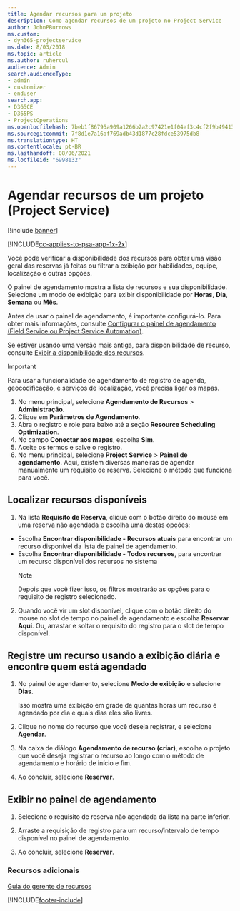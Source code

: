 ```yaml
---
title: Agendar recursos para um projeto
description: Como agendar recursos de um projeto no Project Service
author: JohnPBurrows
ms.custom:
- dyn365-projectservice
ms.date: 8/03/2018
ms.topic: article
ms.author: ruhercul
audience: Admin
search.audienceType:
- admin
- customizer
- enduser
search.app:
- D365CE
- D365PS
- ProjectOperations
ms.openlocfilehash: 7beb1f86795a909a1266b2a2c97421e1f04ef3c4cf2f9b49413cd1382b0f2011
ms.sourcegitcommit: 7f8d1e7a16af769adb43d1877c28fdce53975db8
ms.translationtype: HT
ms.contentlocale: pt-BR
ms.lasthandoff: 08/06/2021
ms.locfileid: "6998132"
---
```

# <a name="schedule-resources-for-a-project-project-service"></a>Agendar recursos de um projeto (Project Service)

[!include [banner](../includes/psa-now-project-operations.md)]

[!INCLUDE[cc-applies-to-psa-app-1x-2x](../includes/cc-applies-to-psa-app-1x-2x.md)]

Você pode verificar a disponibilidade dos recursos para obter uma visão geral das reservas já feitas ou filtrar a exibição por habilidades, equipe, localização e outras opções.  
  
O painel de agendamento mostra a lista de recursos e sua disponibilidade. Selecione um modo de exibição para exibir disponibilidade por **Horas**, **Dia**, **Semana** ou **Mês**.  
  
Antes de usar o painel de agendamento, é importante configurá-lo. Para obter mais informações, consulte [Configurar o painel de agendamento (Field Service ou Project Service Automation)](/dynamics365/field-service/configure-schedule-board).
  
Se estiver usando uma versão mais antiga, para disponibilidade de recurso, consulte [Exibir a disponibilidade dos recursos](../psa/view-resource-availability.md).  

> [!IMPORTANT]
>  Para usar a funcionalidade de agendamento de registro de agenda, geocodificação, e serviços de localização, você precisa ligar os mapas.  
> 
> 1. No menu principal, selecione **Agendamento de Recursos** > **Administração**.  
> 2. Clique em **Parâmetros de Agendamento**.  
> 3. Abra o registro e role para baixo até a seção **Resource Scheduling Optimization**.  
> 4. No campo **Conectar aos mapas**, escolha **Sim**.  
> 5. Aceite os termos e salve o registro.  
> 6. No menu principal, selecione **Project Service** > **Painel de agendamento**. Aqui, existem diversas maneiras de agendar manualmente um requisito de reserva. Selecione o método que funciona para você.
  
## <a name="find-available-resources"></a>Localizar recursos disponíveis

1.  Na lista **Requisito de Reserva**, clique com o botão direito do mouse em uma reserva não agendada e escolha uma destas opções:  
  
- Escolha **Encontrar disponibilidade - Recursos atuais** para encontrar um recurso disponível da lista de painel de agendamento.  
- Escolha **Encontrar disponibilidade - Todos recursos**, para encontrar um recurso disponível dos recursos no sistema  
   > [!NOTE]
   >  Depois que você fizer isso, os filtros mostrarão as opções para o requisito de registro selecionado.  
  
2. Quando você vir um slot disponível, clique com o botão direito do mouse no slot de tempo no painel de agendamento e escolha **Reservar Aqui**. Ou, arrastar e soltar o requisito do registro para o slot de tempo disponível.  
  

## <a name="book-a-resource-using-the-daily-view-and-find-whos-under-booked"></a>Registre um recurso usando a exibição diária e encontre quem está agendado
  
1.  No painel de agendamento, selecione **Modo de exibição** e selecione **Dias**.  
  
    Isso mostra uma exibição em grade de quantas horas um recurso é agendado por dia e quais dias eles são livres.  
  
2.  Clique no nome do recurso que você deseja registrar, e selecione **Agendar**.  
  
3.  Na caixa de diálogo **Agendamento de recurso (criar)**, escolha o projeto que você deseja registrar o recurso ao longo com o método de agendamento e horário de início e fim.  
  
4.  Ao concluir, selecione **Reservar**.  
  
## <a name="view-to-the-schedule-board"></a>Exibir no painel de agendamento
  
1.  Selecione o requisito de reserva não agendada da lista na parte inferior.  
  
2.  Arraste a requisição de registro para um recurso/intervalo de tempo disponível no painel de agendamento.  
  
3.  Ao concluir, selecione **Reservar**.  
  
### <a name="additional-resources"></a>Recursos adicionais  
 [Guia do gerente de recursos](../psa/resource-manager-guide.md)


[!INCLUDE[footer-include](../includes/footer-banner.md)]
